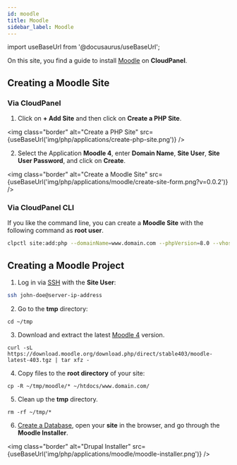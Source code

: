 ```yaml
---
id: moodle
title: Moodle
sidebar_label: Moodle
---
```


import useBaseUrl from '@docusaurus/useBaseUrl';

On this site, you find a guide to install [Moodle](https://moodle.org/) on **CloudPanel**.

## Creating a Moodle Site

### Via CloudPanel

1. Click on **+ Add Site** and then click on **Create a PHP Site**.

<img class="border" alt="Create a PHP Site" src={useBaseUrl('img/php/applications/create-php-site.png')} />

2. Select the Application **Moodle 4**, enter **Domain Name**, **Site User**, **Site User Password**, and click on **Create**.

<img class="border" alt="Create a Moodle Site" src={useBaseUrl('img/php/applications/moodle/create-site-form.png?v=0.0.2')} />

### Via CloudPanel CLI

If you like the command line, you can create a **Moodle Site** with the following command as **root user**.

```bash
clpctl site:add:php --domainName=www.domain.com --phpVersion=8.0 --vhostTemplate='Moodle 4' --siteUser='john-doe' --siteUserPassword='!secretPassword!'
```

## Creating a Moodle Project

1. Log in via [SSH](../../../frontend-area/ssh-ftp/#ssh-login) with the **Site User**:

```bash
ssh john-doe@server-ip-address
```

2. Go to the **tmp** directory:

```
cd ~/tmp
```

3. Download and extract the latest [Moodle 4](https://download.moodle.org/releases/latest/) version.

```
curl -sL https://download.moodle.org/download.php/direct/stable403/moodle-latest-403.tgz | tar xfz -
```

4. Copy files to the **root directory** of your site:

```
cp -R ~/tmp/moodle/* ~/htdocs/www.domain.com/
```

5. Clean up the **tmp** directory.

```
rm -rf ~/tmp/*
```

6. [Create a Database](../../../frontend-area/databases/#adding-a-database), open your **site** in the browser, and go through the **Moodle Installer**.

<img class="border" alt="Drupal Installer" src={useBaseUrl('img/php/applications/moodle/moodle-installer.png')} />